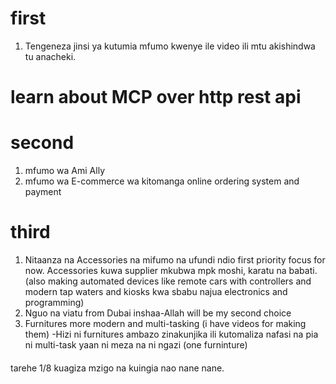 # first
1. Tengeneza jinsi ya kutumia mfumo kwenye ile video ili mtu akishindwa tu anacheki.
# learn about MCP over http rest api
# second
1. mfumo wa Ami Ally
2. mfumo wa E-commerce wa kitomanga online ordering system and payment

# third
1. Nitaanza na Accessories na mifumo na ufundi ndio first priority focus for now. Accessories kuwa supplier mkubwa mpk moshi, karatu na babati.
(also making automated devices like remote cars with controllers and modern tap waters and kiosks kwa sbabu najua electronics and programming)
2. Nguo na viatu from Dubai inshaa-Allah will be my second choice
3. Furnitures more modern and multi-tasking (i have videos for making them)
-Hizi ni furnitures ambazo zinakunjika ili kutomaliza nafasi na pia ni multi-task yaan ni meza na ni ngazi (one furninture)

####
tarehe 1/8 kuagiza mzigo na kuingia nao nane nane.

